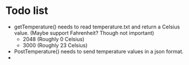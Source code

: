 # Todo list
* getTemperature() needs to read temperature.txt and return a Celsius value. 
(Maybe support Fahrenheit? Though not important)
  * 2048 (Roughly 0 Celsius)
  * 3000 (Roughly 23 Celsius)
* PostTemperature() needs to send temperature values in a json format.
* 